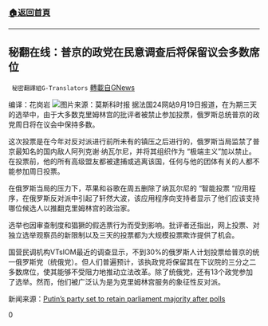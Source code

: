 ###  [:house:返回首頁](https://github.com/ourhimalayas/txt)
---


## 秘翻在线：普京的政党在民意调查后将保留议会多数席位
` 秘密翻譯組G-Translators` [轉載自GNews](https://gnews.org/zh-hans/1543618/)

编译：花岗岩
![](https://assets.gnews.org/wp-content/uploads/2021/09/Screenshot-2021-09-20-115317.jpg)图片来源：莫斯科时报
据法国24网站9月19日报道，在为期三天的选举中，由于大多数克里姆林宫的批评者被禁止参加投票，俄罗斯总统普京的政党周日将在议会中保持多数。

这次投票是在今年对反对派进行前所未有的镇压之后进行的，俄罗斯当局监禁了普京最知名的国内敌人阿列克谢·纳瓦尔尼，并将其组织作为 “极端主义”加以禁止。在投票前，他的所有高级盟友都被逮捕或逃离该国，任何与他的团体有关的人都不能参加周日投票。

在俄罗斯当局的压力下，苹果和谷歌在周五删除了纳瓦尔尼的 “智能投票 “应用程序，在俄罗斯反对派中引起了轩然大波，该应用程序向支持者显示了他们应该支持哪位候选人以推翻克里姆林宫的政治家。

选举也因审查制度和猖獗的假选票行为而受到影响。批评者还指出，网上投票、对独立选举观察员的新限制以及三天的投票都为大规模投票欺诈提供了机会。

国营民调机构VTsIOM最近的调查显示，不到30%的俄罗斯人计划投票给普京的统一俄罗斯党（统俄党）。但人们普遍预计，该执政党将保留其在下议院的三分之二多数席位，使其能够不受阻力地推动立法改革。除了统俄党，还有13个政党参加了选举。然而，他们被广泛认为是为克里姆林宫服务的象征性反对派。

新闻来源：[Putin’s party set to retain parliament majority after polls](https://www.france24.com/en/live-news/20210919-putin-s-party-set-to-retain-parliament-majority-after-polls)



0
